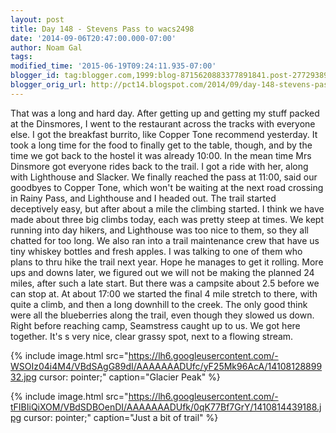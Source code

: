 ```yaml
---
layout: post
title: Day 148 - Stevens Pass to wacs2498
date: '2014-09-06T20:47:00.000-07:00'
author: Noam Gal
tags:
modified_time: '2015-06-19T09:24:11.935-07:00'
blogger_id: tag:blogger.com,1999:blog-8715620883377891841.post-2772938922452489946
blogger_orig_url: http://pct14.blogspot.com/2014/09/day-148-stevens-pass-to-wacs2498.html
---
```


 That was a long and hard day.
 After getting up and getting my stuff packed at the Dinsmores, I went to the
 restaurant across the tracks with everyone else. I got the breakfast burrito, like Copper Tone recommend yesterday.
 It took a long time for the food to finally get to the table, though, and by the time we got back to the hostel it
 was already 10:00.
 In the mean time Mrs Dinsmore got everyone rides back to the trail. I got a ride with her,
 along with Lighthouse and Slacker. We finally reached the pass at 11:00, said our goodbyes to Copper Tone, which
 won't be waiting at the next road crossing in Rainy Pass, and Lighthouse and I headed out.
 The trail started
 deceptively easy, but after about a mile the climbing started. I think we have made about three big climbs today,
 each was pretty steep at times.
 We kept running into day hikers, and Lighthouse was too nice to them, so they
 all chatted for too long. We also ran into a trail maintenance crew that have us tiny whiskey bottles and fresh
 apples. I was talking to one of them who plans to thru hike the trail next year. Hope he manages to get it
 rolling.
 More ups and downs later, we figured out we will not be making the planned 24 miles, after such a late
 start. But there was a campsite about 2.5 before we can stop at.
 At about 17:00 we started the final 4 mile
 stretch to there, with quite a climb, and then a long downhill to the creek. The only good think were all the
 blueberries along the trail, even though they slowed us down.
 Right before reaching camp, Seamstress caught up
 to us. We got here together. It's s very nice, clear grassy spot, next to a flowing stream.


{% include image.html src="https://lh6.googleusercontent.com/-WSOIz04i4M4/VBdSAgG89dI/AAAAAAADUfc/yF25Mk96AcA/1410812889932.jpg cursor: pointer;" caption="Glacier Peak" %}


{% include image.html src="https://lh6.googleusercontent.com/-tFIBIiQiXOM/VBdSDBOenDI/AAAAAAADUfk/0qK77Bf7GrY/1410814439188.jpg cursor: pointer;" caption="Just a bit of trail" %}


